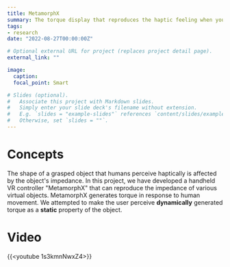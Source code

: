 ```yaml
---
title: MetamorphX
summary: The torque display that reproduces the haptic feeling when you swing various objects in VR.
tags:
- research
date: "2022-08-27T00:00:00Z"

# Optional external URL for project (replaces project detail page).
external_link: ""

image:
  caption: 
  focal_point: Smart

# Slides (optional).
#   Associate this project with Markdown slides.
#   Simply enter your slide deck's filename without extension.
#   E.g. `slides = "example-slides"` references `content/slides/example-slides.md`.
#   Otherwise, set `slides = ""`.
---
```


# Concepts
The shape of a grasped object that humans perceive haptically is affected by the object's impedance. 
In this project, we have developed a handheld VR controller "MetamorphX" that can reproduce the impedance of various virtual objects.
MetamorphX generates torque in response to human movement.
We attempted to make the user perceive **dynamically** generated torque as a **static** property of the object.

# Video
{{<youtube 1s3kmnNwxZ4>}}

<!-- # Hardware  -->

